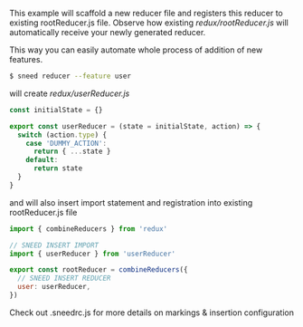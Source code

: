 This example will scaffold a new reducer file and registers this reducer to existing rootReducer.js file. Observe how existing _redux/rootReducer.js_ will automatically receive your newly generated reducer.

This way you can easily automate whole process of addition of new features.

```sh
$ sneed reducer --feature user
```

will create _redux/userReducer.js_

```js
const initialState = {}

export const userReducer = (state = initialState, action) => {
  switch (action.type) {
    case 'DUMMY_ACTION':
      return { ...state }
    default:
      return state
  }
}
```

and will also insert import statement and registration into existing rootReducer.js file

```js
import { combineReducers } from 'redux'

// SNEED INSERT IMPORT
import { userReducer } from 'userReducer'

export const rootReducer = combineReducers({
  // SNEED INSERT REDUCER
  user: userReducer,
})
```

Check out .sneedrc.js for more details on markings & insertion configuration
